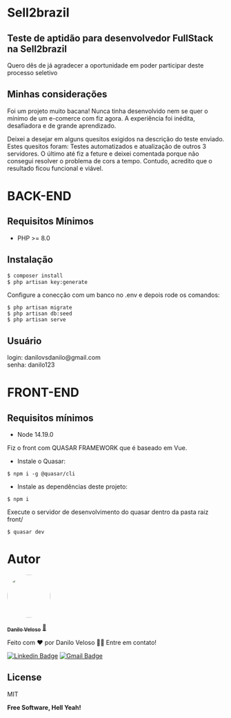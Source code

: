 # Sell2brazil

## Teste de aptidão para desenvolvedor FullStack na Sell2brazil

<p>
Quero dês de já agradecer a oportunidade em poder participar deste processo seletivo
</p>

## Minhas considerações

<p>
Foi um projeto muito bacana! Nunca tinha desenvolvido nem se quer o mínimo de um e-comerce com fiz agora. A experiência foi inédita, desafiadora e de grande aprendizado.
</p>
<p>
Deixei a desejar em alguns quesitos exigidos na descrição do teste enviado. Estes quesitos foram: Testes automatizados e atualização de outros 3 servidores. O último até fiz a feture e deixei comentada porque não consegui resolver o problema de cors a tempo. Contudo, acredito que o resultado ficou funcional e viável.
</p>

# BACK-END

## Requisitos Mínimos

- PHP >= 8.0

## Instalação

```sh
$ composer install
$ php artisan key:generate
```

<p>
Configure a conecção com um banco no .env e depois rode os comandos:
</p>

```ssh
$ php artisan migrate
$ php artisan db:seed
$ php artisan serve
```

## Usuário

<p>
login: danilovsdanilo@gmail.com <br/>
senha: danilo123
</p>

# FRONT-END

## Requisitos mínimos
- Node 14.19.0

<p>
Fiz o front com QUASAR FRAMEWORK que é baseado em Vue.
</p>

- Instale o Quasar:

```ssh
$ npm i -g @quasar/cli
```

- Instale as dependências deste projeto:

```ssh
$ npm i
```

<p>
Execute o servidor de desenvolvimento do quasar dentro da pasta raiz front/
</p>

```ssh
$ quasar dev
```

# Autor

<a href="https://github.com/DaniloSax.png">
 <img style="border-radius: 50%;" src="https://avatars.githubusercontent.com/u/50502834?v=4" width="100px;" alt=""/>
 <br />

<sub><b>Danilo Veloso</b></sub></a> <a href="https://github.com/DaniloSax" title="Rocketseat">🚀</a>

Feito com ❤️ por Danilo Veloso 👋🏽 Entre em contato!

[![Linkedin Badge](https://img.shields.io/badge/-Danilo-blue?style=flat-square&logo=Linkedin&logoColor=white&link=https://www.linkedin.com/in/tgmarinho/)](https://www.linkedin.com/in/danilo-veloso/)
[![Gmail Badge](https://img.shields.io/badge/-danilovsdanilo@gmail.com-c14438?style=flat-square&logo=Gmail&logoColor=white&link=mailto:danilovsdanilo@gmail.com)](mailto:danilovsdanilo@gmail.com)

## License

MIT

**Free Software, Hell Yeah!**
